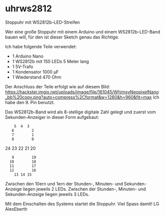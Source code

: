 # uhrws2812
Stoppuhr mit WS2812b-LED-Streifen

Wer eine große Stoppuhr mit einem Arduino und einem WS2812b-LED-Band bauen will, für den ist dieser Sketch genau das Richtige.

Ich habe folgende Teile verwendet:
- 1 Arduino Nano
- 1 WS2812b mit 150 LEDs 5 Meter lang
- 1 5V-Trafo
- 1 Kondensator 1000 µF
- 1 Wiederstand 470 Ohm
  
Der Anschluss der Teile erfolgt wie auf diesem Bild: https://hackster.imgix.net/uploads/image/file/161045/WhimsyNeopixelNano_bb%20copy.png?auto=compress%2Cformat&w=1280&h=960&fit=max
Ich habe den 9. Pin benutzt.

Das WS2812b-Band wird als 8-stellige digitale Zahl gelegt und zuerst vom Sekunden-Anzeiger in dieser Form aufgebaut:


        5  4  3 
       6        2
       7        1
       8        0
     
24 23 22 21 20

       9        19
      10        18
      11        17
      12        16
        13 14 15
      
      
      
Zwischen den 10ern und 1ern der Stunden-, Minuten- und Sekunden-Anzeige liegen jeweils 2 LEDs.
Zwischen der Stunden-, Minuten- und Sekunden-Anzeige liegen jeweils 3 LEDs.

Mit dem Einschalten des Systems startet die Stoppuhr.
Viel Spass damit!
LG AlexEberth
